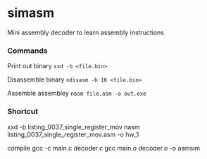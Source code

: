 # simasm 
Mini assembly decoder to learn assembly instructions 


### Commands 

Print out binary
`xxd -b <file.bin>`

Disassemble binary
`ndisasm -b 16 <file.bin>`

Assemble assembley
`nasm file.asm -o out.exe`


### Shortcut 

xxd -b listing_0037_single_register_mov
nasm listing_0037_single_register_mov.asm -o hw_1



compile
gcc -c main.c decoder.c
gcc main.o decoder.o -o asmsim

